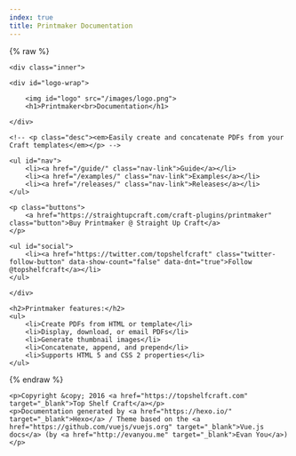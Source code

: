 ```yaml
---
index: true
title: Printmaker Documentation
---
```


{% raw %}

<div id="hero">

	<div class="inner">

	<div id="logo-wrap">

		<img id="logo" src="/images/logo.png">
		<h1>Printmaker<br>Documentation</h1>

	</div>

	<!-- <p class="desc"><em>Easily create and concatenate PDFs from your Craft templates</em></p> -->

	<ul id="nav">
		<li><a href="/guide/" class="nav-link">Guide</a></li>
		<li><a href="/examples/" class="nav-link">Examples</a></li>
		<li><a href="/releases/" class="nav-link">Releases</a></li>
	</ul>

	<p class="buttons">
		<a href="https://straightupcraft.com/craft-plugins/printmaker" class="button">Buy Printmaker @ Straight Up Craft</a>
	</p>

	<ul id="social">
		<li><a href="https://twitter.com/topshelfcraft" class="twitter-follow-button" data-show-count="false" data-dnt="true">Follow @topshelfcraft</a></li>
	</ul>

	</div>

</div>

<div id="why">

	<h2>Printmaker features:</h2>
	<ul>
		<li>Create PDFs from HTML or template</li>
		<li>Display, download, or email PDFs</li>
		<li>Generate thumbnail images</li>
		<li>Concatenate, append, and prepend</li>
		<li>Supports HTML 5 and CSS 2 properties</li>
	</ul>

</div>

{% endraw %}

<div id="footer">

	<p>Copyright &copy; 2016 <a href="https://topshelfcraft.com" target="_blank">Top Shelf Craft</a></p>
	<p>Documentation generated by <a href="https://hexo.io/" target="_blank">Hexo</a> / Theme based on the <a href="https://github.com/vuejs/vuejs.org" target="_blank">Vue.js docs</a> (by <a href="http://evanyou.me" target="_blank">Evan You</a>)</p>

</div>

<!-- Twitter follow button script -->
<script>!function(d,s,id){var js,fjs=d.getElementsByTagName(s)[0],p=/^http:/.test(d.location)?'http':'https';if(!d.getElementById(id)){js=d.createElement(s);js.id=id;js.src=p+'://platform.twitter.com/widgets.js';fjs.parentNode.insertBefore(js,fjs);}}(document, 'script', 'twitter-wjs');</script>


